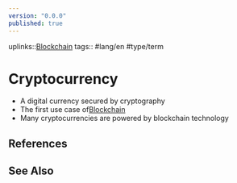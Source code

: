 ```yaml
---
version: "0.0.0"
published: true
---
```

uplinks::[Blockchain](./Blockchain.md)
tags:: #lang/en #type/term 
# Cryptocurrency
- A digital currency secured by cryptography
- The first use case of[Blockchain](./Blockchain.md)
- Many cryptocurrencies are powered by blockchain technology
## References

## See Also
